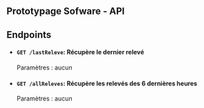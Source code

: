 ## Prototypage Sofware - API

## Endpoints


- #### `GET /lastReleve`: Récupère le dernier relevé
  Paramètres : aucun

- #### `GET /allReleves`: Récupère les relevés des 6 dernières heures
  Paramètres : aucun
